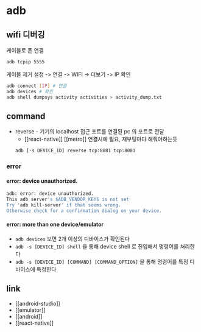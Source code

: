 # adb 

## wifi 디버깅

케이블로 폰 연결
```sh
adb tcpip 5555
```

케이블 제거
설정 -> 연결 -> WIFI -> 더보기 -> IP 확인
```sh
adb connect [IP] # 연결
adb devices # 확인
adb shell dumpsys activity activities > activity_dump.txt
```

## command
- reverse - 기기의 localhost 접근 포트를 연결된 pc 의 포트로 전달
  - [[react-native]] [[metro]] 연결시에 필요, 재부팅마다 해줘야하는듯
  ```sh
  adb [-s DEVICE_ID] reverse tcp:8081 tcp:8081
  ```

### error
#### error: device unauthorized.
```sh
adb: error: device unauthorized.
This adb server's $ADB_VENDOR_KEYS is not set
Try 'adb kill-server' if that seems wrong.
Otherwise check for a confirmation dialog on your device.
```

#### error: more than one device/emulator
- `adb devices` 보면 2개 이상의 디바이스가 확인된다
- `adb -s [DEVICE_ID] shell` 을 통해 device shell 로 진입해서 명령어를 처리한다
- `adb -s [DEVICE_ID] [COMMAND] [COMMAND_OPTION]` 을 통해 명령어를 특정 디바이스에 특정한다

## link
- [[android-studio]]
- [[emulator]]
- [[android]]
- [[react-native]]
